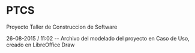 # PTCS
Proyecto Taller de Construccion de Software

26-08-2015 / 11:02 -- Archivo del modelado del proyecto en Caso de Uso, creado en LibreOffice Draw
